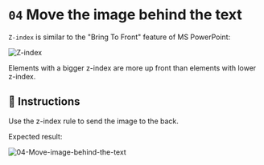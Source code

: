 # `04` Move the image behind the text

`Z-index` is similar to the "Bring To Front" feature of MS PowerPoint:

![Z-index](https://github.com/4GeeksAcademy/layouts-exercises/blob/master/.learn/assets/f4hm3qp.png?raw=true)

Elements with a bigger z-index are more up front than elements with lower z-index.

## 📝 Instructions

Use the z-index rule to send the image to the back.

Expected result:

![04-Move-image-behind-the-text](https://github.com/4GeeksAcademy/css-layouts-tutorial-exercises/blob/master/.learn/assets/z-index.png?raw=true)